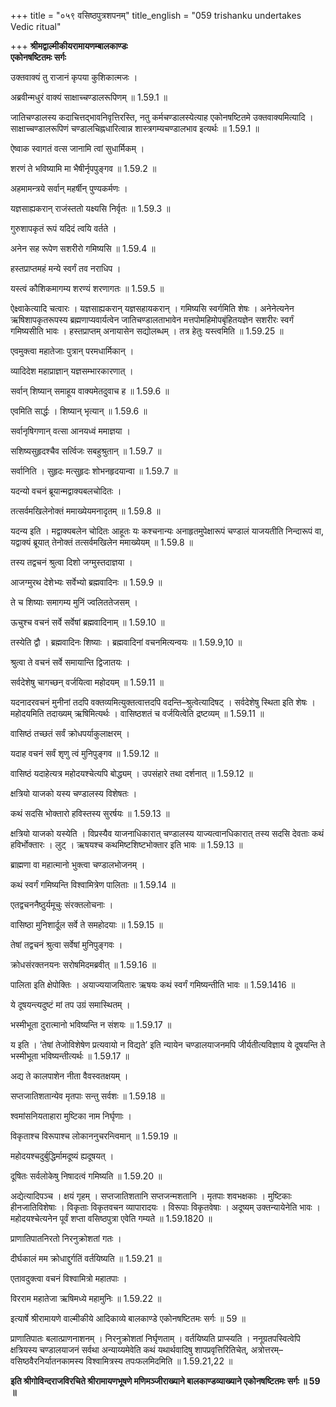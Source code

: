 +++
title = "०५९ वसिष्ठपुत्रशपनम्"
title_english = "059 trishanku undertakes Vedic ritual"

+++
**श्रीमद्वाल्मीकीयरामायणम्बालकाण्डः  
एकोनषष्टितमः सर्गः**

उक्तवाक्यं तु राजानं कृपया कुशिकात्मजः ।

अब्रवीन्मधुरं वाक्यं साक्षाच्चण्डालरूपिणम् ॥ 1.59.1 ॥

जातिचण्डालस्य कदाचित्तद्भावनिवृत्तिरस्ति, नतु कर्मचण्डालस्येत्याह एकोनषष्टितमे उक्तवाक्यमित्यादि । साक्षाच्चण्डालरूपिणं चण्डालचिह्नधारित्वान्न शास्त्रगम्यचण्डालभाव इत्यर्थः ॥ 1.59.1 ॥

ऐष्वाक स्वागतं वत्स जानामि त्वां सुधार्मिकम् ।

शरणं ते भविष्यामि मा भैषीर्नृपपुङ्गव ॥ 1.59.2 ॥

अहमामन्त्रये सर्वान् महर्षीन् पुण्यकर्मणः ।

यज्ञसाह्यकरान् राजंस्ततो यक्ष्यसि निर्वृतः ॥ 1.59.3 ॥

गुरुशापकृतं रूपं यदिदं त्वयि वर्तते ।

अनेन सह रूपेण सशरीरो गमिष्यसि ॥ 1.59.4 ॥

हस्तप्राप्तमहं मन्ये स्वर्गं तव नराधिप ।

यस्त्वं कौशिकमागम्य शरण्यं शरणागतः ॥ 1.59.5 ॥

ऐक्ष्वाकेत्यादि चत्वारः । यज्ञसाह्यकरान् यज्ञसहायकरान् । गमिष्यसि स्वर्गमिति शेषः । अनेनेत्यनेन ऋषिशापकृतरूपस्य ब्रह्मणाप्यवार्यत्वेन जातिचण्डालताभावेन मत्तपोमहिमोपबृंहितयज्ञेन सशरीरः स्वर्गं गमिष्यसीति भावः । हस्तप्राप्तम् अनायासेन सद्योलब्धम् । तत्र हेतुः यस्त्वमिति ॥ 1.59.25 ॥

एवमुक्त्वा महातेजाः पुत्रान् परमधार्मिकान् ।

व्यादिदेश महाप्राज्ञान् यज्ञसम्भारकारणात् ।

सर्वान् शिष्यान् समाहूय वाक्यमेतदुवाच ह ॥ 1.59.6 ॥

एवमिति सार्द्धः । शिष्यान् भृत्यान् ॥ 1.59.6 ॥

सर्वानृषिगणान् वत्सा आनयध्वं ममाज्ञया ।

सशिष्यसुहृदश्चैव सर्त्विजः सबहुश्रुतान् ॥ 1.59.7 ॥

सर्वानिति । सुहृदः मत्सुहृदः शोभनहृदयान्वा ॥ 1.59.7 ॥

यदन्यो वचनं ब्रूयान्मद्वाक्यबलचोदितः ।

तत्सर्वमखिलेनोक्तं ममाख्येयमनादृतम् ॥ 1.59.8 ॥

यदन्य इति । मद्वाक्यबलेन चोदितः आहूतः यः कश्चनान्यः अनाहृतमुपेक्षारूपं चण्डालं याजयतीति निन्दारूपं वा, यद्वाक्यं ब्रूयात् तेनोक्तं तत्सर्वमखिलेन ममाख्येयम् ॥ 1.59.8 ॥

तस्य तद्वचनं श्रुत्वा दिशो जग्मुस्तदाज्ञया ।

आजग्मुरथ देशेभ्यः सर्वेभ्यो ब्रह्मवादिनः ॥ 1.59.9 ॥

ते च शिष्याः समागम्य मुनिं ज्वलिततेजसम् ।

ऊचुश्च वचनं सर्वे सर्वेषां ब्रह्मवादिनाम् ॥ 1.59.10 ॥

तस्येति द्वौ । ब्रह्मवादिनः शिष्याः । ब्रह्मवादिनां वचनमित्यन्वयः ॥ 1.59.9,10 ॥

श्रुत्वा ते वचनं सर्वे समायान्ति द्विजातयः ।

सर्वदेशेषु चागच्छन् वर्जयित्वा महोदयम् ॥ 1.59.11 ॥

यदनादरवचनं मुनीनां तदपि वक्तव्यमित्युक्तत्वात्तदपि वदन्ति–श्रुत्वेत्यादिषट् । सर्वदेशेषु स्थिता इति शेषः । महोदयमिति तदाख्यम् ऋषिमित्यर्थः । वासिष्ठशतं च वर्जयित्वेति द्रष्टव्यम् ॥ 1.59.11 ॥

वासिष्ठं तच्छतं सर्वं क्रोधपर्याकुलाक्षरम् ।

यदाह वचनं सर्वं शृणु त्वं मुनिपुङ्गव ॥ 1.59.12 ॥

वासिष्ठं यदाहेत्यत्र महोदयश्चेत्यपि बोद्ध्यम् । उपसंहारे तथा दर्शनात् ॥ 1.59.12 ॥

क्षत्रियो याजको यस्य चण्डालस्य विशेषतः ।

कथं सदसि भोक्तारो हविस्तस्य सुरर्षयः ॥ 1.59.13 ॥

क्षत्रियो याजको यस्येति । विप्रस्यैव याजनाधिकारात् चण्डालस्य याज्यत्वानधिकारात् तस्य सदसि देवताः कथं हविर्भोक्तारः । लुट् । ऋषयश्च कथमिष्टशिष्टभोक्तार इति भावः ॥ 1.59.13 ॥

ब्राह्मणा वा महात्मानो भुक्त्वा चण्डालभोजनम् ।

कथं स्वर्गं गमिष्यन्ति विश्वामित्रेण पालिताः ॥ 1.59.14 ॥

एतद्वचननैष्ठुर्यमूचुः संरक्तलोचनाः ।

वासिष्ठा मुनिशार्दूल सर्वे ते समहोदयाः ॥ 1.59.15 ॥

तेषां तद्वचनं श्रुत्वा सर्वेषां मुनिपुङ्गवः ।

क्रोधसंरक्तनयनः सरोषमिदमब्रवीत् ॥ 1.59.16 ॥

पालिता इति क्षेपोक्तिः । अयाज्ययाजयितारः ऋषयः कथं स्वर्गं गमिष्यन्तीति भावः ॥ 1.59.1416 ॥

ये दूषयन्त्यदुष्टं मां तप उग्रं समास्थितम् ।

भस्मीभूता दुरात्मानो भविष्यन्ति न संशयः ॥ 1.59.17 ॥

य इति । ‘तेषां तेजोविशेषेण प्रत्यवायो न विद्यते’ इति न्यायेन चण्डालयाजनमपि जीर्यतीत्यविज्ञाय ये दूषयन्ति ते भस्मीभूता भविष्यन्तीत्यर्थः ॥ 1.59.17 ॥

अद्य ते कालपाशेन नीता वैवस्वतक्षयम् ।

सप्तजातिशतान्येव मृतपाः सन्तु सर्वशः ॥ 1.59.18 ॥

श्वमांसनियताहारा मुष्टिका नाम निर्घृणाः ।

विकृताश्च विरूपाश्च लोकाननुचरन्त्विमान् ॥ 1.59.19 ॥

महोदयश्चदुर्बुद्धिर्मामदूष्यं ह्यदूषयत् ।

दूषितः सर्वलोकेषु निषादत्वं गमिष्यति ॥ 1.59.20 ॥

अद्येत्यादिपञ्च । क्षयं गृहम् । सप्तजातिशतानि सप्तजन्मशतानि । मृतपाः शवभक्षकाः । मुष्टिकाः हीनजातिविशेषाः । विकृताः विकृतवचन व्यापारादयः । विरूपाः विकृतवेषाः । अदूष्यम् उक्तन्यायेनेति भावः । महोदयश्चेत्यनेन पूर्वं शप्ता वसिष्ठपुत्रा एवेति गम्यते ॥ 1.59.1820 ॥

प्राणातिपातनिरतो निरनुक्रोशतां गतः ।

दीर्घकालं मम क्रोधाद्दुर्गतिं वर्तयिष्यति ॥ 1.59.21 ॥

एतावदुक्त्वा वचनं विश्वामित्रो महातपाः ।

विरराम महातेजा ऋषिमध्ये महामुनिः ॥ 1.59.22 ॥

इत्यार्षे श्रीरामायणे वाल्मीकीये आदिकाव्ये बालकाण्डे एकोनषष्टितमः सर्गः ॥ 59 ॥

प्राणातिपातः बलात्प्राणनाशनम् । निरनुक्रोशतां निर्घृणताम् । वर्तयिष्यति प्राप्स्यति । ननूग्रतपस्वित्वेपि क्षत्रियस्य चण्डालयाजनं सर्वथा अन्याय्यमेवेति कथं यथार्थवादिषु शापप्रवृत्तिरितिचेत्, अत्रोत्तरम्–वसिष्ठवैरनिर्यातनकामस्य विश्वामित्रस्य तपःफलमिदमिति ॥ 1.59.21,22 ॥

**इति श्रीगोविन्दराजविरचिते श्रीरामायणभूषणे मणिमञ्जीराख्याने बालकाण्डव्याख्याने एकोनषष्टितमः सर्गः ॥ 59 ॥**
